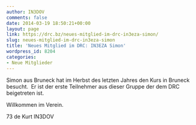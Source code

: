 ```yaml
---
author: IN3DOV
comments: false
date: 2014-03-19 18:50:21+00:00
layout: page
link: https://drc.bz/neues-mitglied-im-drc-in3eza-simon/
slug: neues-mitglied-im-drc-in3eza-simon
title: 'Neues Mitglied im DRC: IN3EZA Simon'
wordpress_id: 8204
categories:
- Neue Mitglieder
---
```


Simon aus Bruneck hat im Herbst des letzten Jahres den Kurs in Bruneck besucht.  Er ist der erste Teilnehmer aus dieser Gruppe der dem DRC beigetreten ist.


Willkommen im Verein.

73 de Kurt IN3DOV

